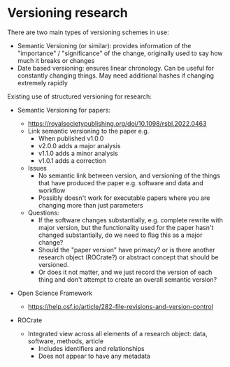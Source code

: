 # Versioning research

There are two main types of versioning schemes in use:
- Semantic Versioning (or similar): provides information of the "importance" / "significance" of the change, originally used to say how much it breaks or changes
- Date based versioning: ensures linear chronology. Can be useful for constantly changing things. May need additional hashes if changing extremely rapidly 

Existing use of structured versioning for research:
- Semantic Versioning for papers:
    - https://royalsocietypublishing.org/doi/10.1098/rsbl.2022.0463
    - Link semantic versioning to the paper e.g. 
        - When published v1.0.0
        - v2.0.0 adds a major analysis
        - v1.1.0 adds a minor analysis
        - v1.0.1 adds a correction
    - Issues
        - No semantic link between version, and versioning of the things that have produced the paper e.g. software and data and workflow
        - Possibly doesn't work for executable papers where you are changing more than just parameters
    - Questions:
        - If the software changes substantially, e.g. complete rewrite with major version, but the functionality used for the paper hasn't changed substantially, do we need to flag this as a major change?
        - Should the "paper version" have primacy? or is there another research object (ROCrate?) or abstract concept that should be versioned. 
        - Or does it not matter, and we just record the version of each thing and don't attempt to create an overall semantic version?

- Open Science Framework
    - https://help.osf.io/article/282-file-revisions-and-version-control

- ROCrate
    - Integrated view across all elements of a research object: data, software, methods, article
        - Includes identifiers and relationships
        - Does not appear to have any metadata 

